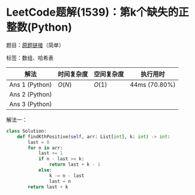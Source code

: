 # LeetCode题解(1539)：第k个缺失的正整数(Python)

题目：[原题链接](https://leetcode-cn.com/problems/kth-missing-positive-number/)（简单）

标签：数组、哈希表

| 解法           | 时间复杂度 | 空间复杂度 | 执行用时      |
| -------------- | ---------- | ---------- | ------------- |
| Ans 1 (Python) | $O(N)$     | $O(1)$     | 44ms (70.80%) |
| Ans 2 (Python) |            |            |               |
| Ans 3 (Python) |            |            |               |

解法一：

```python
class Solution:
    def findKthPositive(self, arr: List[int], k: int) -> int:
        last = 0
        for n in arr:
            last += 1
            if n - last >= k:
                return last + k - 1
            else:
                k -= n - last
                last = n
        return last + k
```